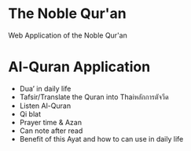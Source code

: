 # The Noble Qur'an
Web Application of the Noble Qur'an

#  Al-Quran Application
-	Dua’ in daily life
-	Tafsir/Translate the Quran into Thaiหลักการตัจวีด
-	Listen Al-Quran
-	Qi blat
-	Prayer time & Azan 
-	Can note after read 
-	Benefit of this Ayat and how to can use in daily life

